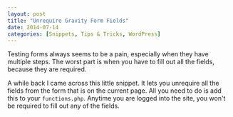 ```yaml
---
layout: post
title: "Unrequire Gravity Form Fields"
date: 2014-07-14
categories: [Snippets, Tips & Tricks, WordPress]
---
```


Testing forms always seems to be a pain, especially when they have multiple steps. The worst part is when you have to fill out all the fields, because they are required.

A while back I came across this little snippet. It lets you unrequire all the fields from the form that is on the current page. All you need to do is add this to your `functions.php`. Anytime you are logged into the site, you won't be required to fill out any of the fields.

<script src="https://gist.github.com/kjbrum/444d555c5fe0280cef78.js"></script>

